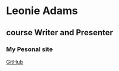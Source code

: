 
# Leonie Adams
## course Writer and Presenter

### My Pesonal site
[GitHub](https://github.com/ladams4160)

<!--
**ladams4160/ladams4160** is a ✨ _special_ ✨ repository because its `README.md` (this file) appears on your GitHub profile.

Here are some ideas to get you started:

- 🔭 I’m currently working on ...
- 🌱 I’m currently learning ...
- 👯 I’m looking to collaborate on ...
- 🤔 I’m looking for help with ...
- 💬 Ask me about ...
- 📫 How to reach me: ...
- 😄 Pronouns: ...
- ⚡ Fun fact: ...
Your readme should include:
- a large heading
- a link to your github profile
- an image from google images
- a blockquote

-->
